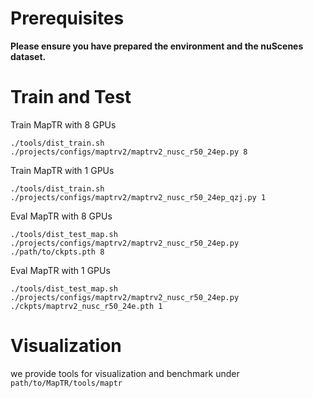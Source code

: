# Prerequisites

**Please ensure you have prepared the environment and the nuScenes dataset.**

# Train and Test

Train MapTR with 8 GPUs 
```
./tools/dist_train.sh ./projects/configs/maptrv2/maptrv2_nusc_r50_24ep.py 8
```

Train MapTR with 1 GPUs 
```
./tools/dist_train.sh ./projects/configs/maptrv2/maptrv2_nusc_r50_24ep_qzj.py 1
```

Eval MapTR with 8 GPUs
```
./tools/dist_test_map.sh ./projects/configs/maptrv2/maptrv2_nusc_r50_24ep.py ./path/to/ckpts.pth 8
```

Eval MapTR with 1 GPUs
```
./tools/dist_test_map.sh ./projects/configs/maptrv2/maptrv2_nusc_r50_24ep.py ./ckpts/maptrv2_nusc_r50_24e.pth 1
```




# Visualization 

we provide tools for visualization and benchmark under `path/to/MapTR/tools/maptr`